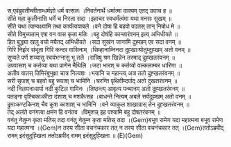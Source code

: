 

  
स;एवंब्रुवतीम्सीताम्धर्मज्ञो धर्म वत्सलः ।निवर्तनार्थे धर्मात्मा वाक्यम् एतद् उवाच ह  ॥   
सीते महा कुलीनासि धर्मे च निरता सदा ।इहाचर स्वधर्मंत्वंमा यथा मनसः सुखम्  ॥   
सीते यथा त्वाम्वक्ष्यामि तथा कार्यंत्वयाबले ।वने दोषा हि बहवो वदतस् तान् निबोध मे  ॥   
सीते विमुच्यताम् एषा वन वास कृता मतिः ।बहु दोषंहि कान्तारंवनम् इत्य् अभिधीयते  ॥   
हित बुद्ध्या खलु वचो मयैतद् अभिधीयते ।सदा सुखंन जानामि दुह्खम् एव सदा वनम्  ॥   
गिरि निर्झर संभूता गिरि कन्दर वासिनाम् ।सिम्हानाम्निनदा दुह्खाःश्रोतुम्दुह्खम् अतो वनम्  ॥   
सुप्यते पर्ण शय्यासु स्वयंभग्नासु भू तले ।रात्रिषु श्रम खिन्नेन तस्माद् दुह्खतरंवनम्  ॥   
उपवासश् च कर्तव्या यथा प्राणेन मैथिलि ।जटा भारश् च कर्तव्यो वल्कलाम्बर धारिणा  ॥   
अतीव वातस् तिमिरंबुभुक्षा चात्र नित्यशः ।भयानि च महान्त्य् अत्र ततो दुह्खतरंवनम्  ॥   
सरी सृपाश् च बहवो बहु रूपाश् च भामिनि ।चरन्ति पृथिवीम्दर्पाद् अतो दुखतरंवनम्  ॥   
नदी निलयनाःसर्पा नदी कुटिल गामिनः ।तिष्ठन्त्य् आवृत्य पन्थानम् अतो दुह्खतरंवनम्  ॥   
पतङ्गा वृश्चिकाःकीटा दंशाश् च मशकैःसह ।बाधन्ते नित्यम् अबले सर्वंदुह्खम् अतो वनम्  ॥   
द्रुमाःकण्टकिनश् चैव कुश काशाश् च भामिनि ।वने व्याकुल शाखाग्रास् तेन दुह्खतरंवनम्  ॥   
तद् अलंते वनंगत्वा क्षमंन हि वनंतव ।विमृशन्न् इह पश्यामि बहु दोषतरंवनम्  ॥   
वनंतु नेतुम्न कृता मतिस् तदा वनंतु नेतुम्न कृता मतिस् तदा ।(Gem)बभूव रामेण यदा महात्मना बभूव रामेण यदा महात्मना ।(Gem)न तस्य सीता वचनंचकार तत् न तस्य सीता वचनंचकार तत् ।(Gem)ततोऽब्रवीद् रामम् इदंसुदुह्खिता ततोऽब्रवीद् रामम् इदंसुदुह्खिता  ॥ (E)(Gem)  
